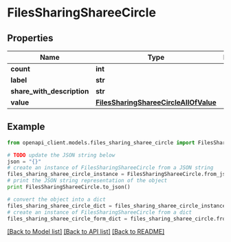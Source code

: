# FilesSharingShareeCircle


## Properties
Name | Type | Description | Notes
------------ | ------------- | ------------- | -------------
**count** | **int** |  | 
**label** | **str** |  | 
**share_with_description** | **str** |  | 
**value** | [**FilesSharingShareeCircleAllOfValue**](FilesSharingShareeCircleAllOfValue.md) |  | 

## Example

```python
from openapi_client.models.files_sharing_sharee_circle import FilesSharingShareeCircle

# TODO update the JSON string below
json = "{}"
# create an instance of FilesSharingShareeCircle from a JSON string
files_sharing_sharee_circle_instance = FilesSharingShareeCircle.from_json(json)
# print the JSON string representation of the object
print FilesSharingShareeCircle.to_json()

# convert the object into a dict
files_sharing_sharee_circle_dict = files_sharing_sharee_circle_instance.to_dict()
# create an instance of FilesSharingShareeCircle from a dict
files_sharing_sharee_circle_form_dict = files_sharing_sharee_circle.from_dict(files_sharing_sharee_circle_dict)
```
[[Back to Model list]](../README.md#documentation-for-models) [[Back to API list]](../README.md#documentation-for-api-endpoints) [[Back to README]](../README.md)


